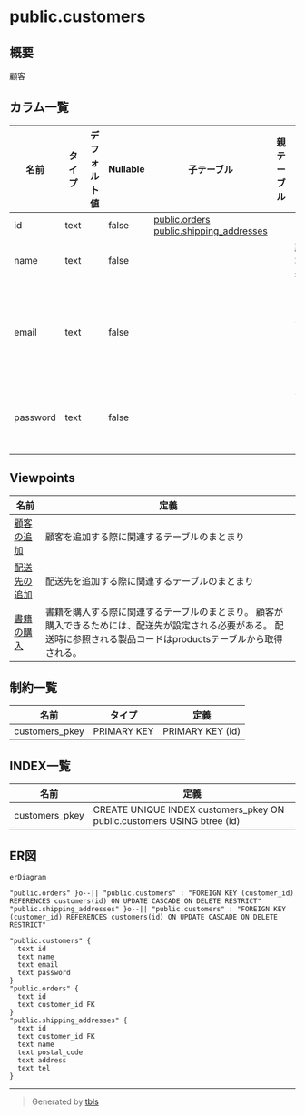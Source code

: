 # public.customers

## 概要

顧客

## カラム一覧

| 名前 | タイプ | デフォルト値 | Nullable | 子テーブル | 親テーブル | コメント |
| ---- | ------ | ------------ | -------- | ---------- | ---------- | -------- |
| id | text |  | false | [public.orders](public.orders.md) [public.shipping_addresses](public.shipping_addresses.md) |  |  |
| name | text |  | false |  |  | 顧客名 |
| email | text |  | false |  |  | メールアドレス |
| password | text |  | false |  |  | パスワード |

## Viewpoints

| 名前 | 定義 |
| ---- | ---------- |
| [顧客の追加](viewpoint-1.md) | 顧客を追加する際に関連するテーブルのまとまり |
| [配送先の追加](viewpoint-2.md) | 配送先を追加する際に関連するテーブルのまとまり |
| [書籍の購入](viewpoint-3.md) | 書籍を購入する際に関連するテーブルのまとまり。 顧客が購入できるためには、配送先が設定される必要がある。 配送時に参照される製品コードはproductsテーブルから取得される。 |

## 制約一覧

| 名前 | タイプ | 定義 |
| ---- | ---- | ---------- |
| customers_pkey | PRIMARY KEY | PRIMARY KEY (id) |

## INDEX一覧

| 名前 | 定義 |
| ---- | ---------- |
| customers_pkey | CREATE UNIQUE INDEX customers_pkey ON public.customers USING btree (id) |

## ER図

```mermaid
erDiagram

"public.orders" }o--|| "public.customers" : "FOREIGN KEY (customer_id) REFERENCES customers(id) ON UPDATE CASCADE ON DELETE RESTRICT"
"public.shipping_addresses" }o--|| "public.customers" : "FOREIGN KEY (customer_id) REFERENCES customers(id) ON UPDATE CASCADE ON DELETE RESTRICT"

"public.customers" {
  text id
  text name
  text email
  text password
}
"public.orders" {
  text id
  text customer_id FK
}
"public.shipping_addresses" {
  text id
  text customer_id FK
  text name
  text postal_code
  text address
  text tel
}
```

---

> Generated by [tbls](https://github.com/k1LoW/tbls)
